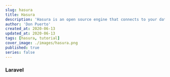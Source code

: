 ```yaml
---
slug: hasura
title: Hasura
description: 'Hasura is an open source engine that connects to your databases & microservices and auto-generates a production-ready GraphQL backend.'
author: 'Don Puerto'
created_at: 2020-06-13
updated_at: 2020-06-13
tags: [hasura, tutorial]
cover_image: ./images/hasura.png
published: true
series: false
---
```


### Laravel

